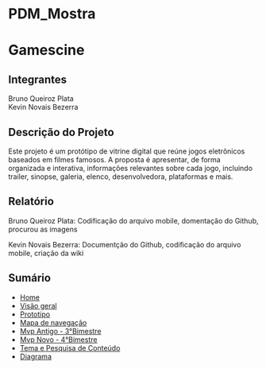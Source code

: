 # PDM_Mostra

<h1>Gamescine</h1>

<h2>Integrantes</h2>
<p>
  Bruno Queiroz Plata <br>
  Kevin Novais Bezerra
</p>

<h2>Descrição do Projeto</h2>
<p>
  Este projeto é um protótipo de vitrine digital que reúne jogos eletrônicos baseados em filmes famosos. A proposta é apresentar, de forma organizada e interativa, informações relevantes sobre cada jogo, incluindo trailer, sinopse, galeria, elenco, desenvolvedora, plataformas e mais.
</p>

<h2>Relatório</h2>
Bruno Queiroz Plata: Codificação do arquivo mobile, domentação do Github, procurou as imagens

Kevin Novais Bezerra: Documentção do Github, codificação do arquivo mobile, criação da wiki

## Sumário

- [Home](https://github.com/Bruno616/PDM_Mostra/wiki)
- [Visão geral](https://github.com/Bruno616/PDM_Mostra/wiki/1.-Visao-geral)
- [Prototipo](https://github.com/Bruno616/PDM_Mostra/wiki/2.-Prototipo)
- [Mapa de navegação](https://github.com/Bruno616/PDM_Mostra/wiki/3.-Mapa-de-Navegacao)
- [Mvp Antigo - 3°Bimestre](https://github.com/Bruno616/PDM_Mostra/wiki/4.-Mvp-Antigo-‐-3°Bimestre)
- [Mvp Novo - 4°Bimestre](https://github.com/Bruno616/PDM_Mostra/wiki/5.-Mvp-Novo-‐-4°Bimestre)
- [Tema e Pesquisa de Conteúdo](https://github.com/Bruno616/PDM_Mostra/wiki/6.-Tema-e-Pesquisa-de-conteudo)
- [Diagrama](https://github.com/Bruno616/PDM_Mostra/wiki/7.-Diagrama)
